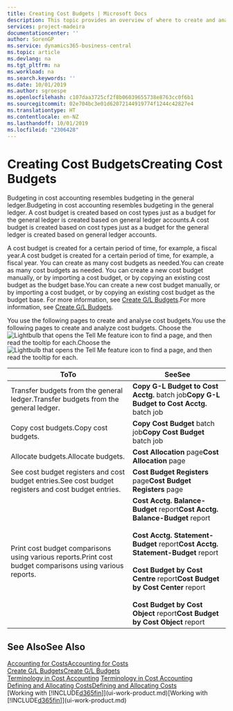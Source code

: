 ```yaml
---
title: Creating Cost Budgets | Microsoft Docs
description: This topic provides an overview of where to create and analyse cost budgets.
services: project-madeira
documentationcenter: ''
author: SorenGP
ms.service: dynamics365-business-central
ms.topic: article
ms.devlang: na
ms.tgt_pltfrm: na
ms.workload: na
ms.search.keywords: ''
ms.date: 10/01/2019
ms.author: sgroespe
ms.openlocfilehash: c107daa3725cf2f8b06039655738e8763cc0f6b1
ms.sourcegitcommit: 02e704bc3e01d62072144919774f1244c42827e4
ms.translationtype: HT
ms.contentlocale: en-NZ
ms.lasthandoff: 10/01/2019
ms.locfileid: "2306428"
---
```

# <a name="creating-cost-budgets"></a><span data-ttu-id="ad58d-103">Creating Cost Budgets</span><span class="sxs-lookup"><span data-stu-id="ad58d-103">Creating Cost Budgets</span></span>
<span data-ttu-id="ad58d-104">Budgeting in cost accounting resembles budgeting in the general ledger.</span><span class="sxs-lookup"><span data-stu-id="ad58d-104">Budgeting in cost accounting resembles budgeting in the general ledger.</span></span> <span data-ttu-id="ad58d-105">A cost budget is created based on cost types just as a budget for the general ledger is created based on general ledger accounts.</span><span class="sxs-lookup"><span data-stu-id="ad58d-105">A cost budget is created based on cost types just as a budget for the general ledger is created based on general ledger accounts.</span></span>  

<span data-ttu-id="ad58d-106">A cost budget is created for a certain period of time, for example, a fiscal year.</span><span class="sxs-lookup"><span data-stu-id="ad58d-106">A cost budget is created for a certain period of time, for example, a fiscal year.</span></span> <span data-ttu-id="ad58d-107">You can create as many cost budgets as needed.</span><span class="sxs-lookup"><span data-stu-id="ad58d-107">You can create as many cost budgets as needed.</span></span> <span data-ttu-id="ad58d-108">You can create a new cost budget manually, or by importing a cost budget, or by copying an existing cost budget as the budget base.</span><span class="sxs-lookup"><span data-stu-id="ad58d-108">You can create a new cost budget manually, or by importing a cost budget, or by copying an existing cost budget as the budget base.</span></span> <span data-ttu-id="ad58d-109">For more information, see [Create G/L Budgets](finance-how-create-budgets.md).</span><span class="sxs-lookup"><span data-stu-id="ad58d-109">For more information, see [Create G/L Budgets](finance-how-create-budgets.md).</span></span>

<span data-ttu-id="ad58d-110">You use the following pages to create and analyse cost budgets.</span><span class="sxs-lookup"><span data-stu-id="ad58d-110">You use the following pages to create and analyze cost budgets.</span></span> <span data-ttu-id="ad58d-111">Choose the ![Lightbulb that opens the Tell Me feature](media/ui-search/search_small.png "Tell me what you want to do") icon to find a page, and then read the tooltip for each.</span><span class="sxs-lookup"><span data-stu-id="ad58d-111">Choose the ![Lightbulb that opens the Tell Me feature](media/ui-search/search_small.png "Tell me what you want to do") icon to find a page, and then read the tooltip for each.</span></span>

|<span data-ttu-id="ad58d-112">To</span><span class="sxs-lookup"><span data-stu-id="ad58d-112">To</span></span>|<span data-ttu-id="ad58d-113">See</span><span class="sxs-lookup"><span data-stu-id="ad58d-113">See</span></span>|  
|--------|---------|  
|<span data-ttu-id="ad58d-114">Transfer budgets from the general ledger.</span><span class="sxs-lookup"><span data-stu-id="ad58d-114">Transfer budgets from the general ledger.</span></span>|<span data-ttu-id="ad58d-115">**Copy G-L Budget to Cost Acctg.** batch job</span><span class="sxs-lookup"><span data-stu-id="ad58d-115">**Copy G-L Budget to Cost Acctg.** batch job</span></span>|  
|<span data-ttu-id="ad58d-116">Copy cost budgets.</span><span class="sxs-lookup"><span data-stu-id="ad58d-116">Copy cost budgets.</span></span>|<span data-ttu-id="ad58d-117">**Copy Cost Budget** batch job</span><span class="sxs-lookup"><span data-stu-id="ad58d-117">**Copy Cost Budget** batch job</span></span>|  
|<span data-ttu-id="ad58d-118">Allocate budgets.</span><span class="sxs-lookup"><span data-stu-id="ad58d-118">Allocate budgets.</span></span>|<span data-ttu-id="ad58d-119">**Cost Allocation** page</span><span class="sxs-lookup"><span data-stu-id="ad58d-119">**Cost Allocation** page</span></span>|  
|<span data-ttu-id="ad58d-120">See cost budget registers and cost budget entries.</span><span class="sxs-lookup"><span data-stu-id="ad58d-120">See cost budget registers and cost budget entries.</span></span>|<span data-ttu-id="ad58d-121">**Cost Budget Registers** page</span><span class="sxs-lookup"><span data-stu-id="ad58d-121">**Cost Budget Registers** page</span></span>|  
|<span data-ttu-id="ad58d-122">Print cost budget comparisons using various reports.</span><span class="sxs-lookup"><span data-stu-id="ad58d-122">Print cost budget comparisons using various reports.</span></span>|<span data-ttu-id="ad58d-123">**Cost Acctg. Balance-Budget** report</span><span class="sxs-lookup"><span data-stu-id="ad58d-123">**Cost Acctg. Balance-Budget** report</span></span><br /><br /> <span data-ttu-id="ad58d-124">**Cost Acctg. Statement-Budget** report</span><span class="sxs-lookup"><span data-stu-id="ad58d-124">**Cost Acctg. Statement-Budget** report</span></span><br /><br /> <span data-ttu-id="ad58d-125">**Cost Budget by Cost Centre** report</span><span class="sxs-lookup"><span data-stu-id="ad58d-125">**Cost Budget by Cost Center** report</span></span><br /><br /> <span data-ttu-id="ad58d-126">**Cost Budget by Cost Object** report</span><span class="sxs-lookup"><span data-stu-id="ad58d-126">**Cost Budget by Cost Object** report</span></span>|  

## <a name="see-also"></a><span data-ttu-id="ad58d-127">See Also</span><span class="sxs-lookup"><span data-stu-id="ad58d-127">See Also</span></span>  
[<span data-ttu-id="ad58d-128">Accounting for Costs</span><span class="sxs-lookup"><span data-stu-id="ad58d-128">Accounting for Costs</span></span>](finance-manage-cost-accounting.md)  
[<span data-ttu-id="ad58d-129">Create G/L Budgets</span><span class="sxs-lookup"><span data-stu-id="ad58d-129">Create G/L Budgets</span></span>](finance-how-create-budgets.md)  
<span data-ttu-id="ad58d-130">[Terminology in Cost Accounting](finance-terminology-in-cost-accounting.md) </span><span class="sxs-lookup"><span data-stu-id="ad58d-130">[Terminology in Cost Accounting](finance-terminology-in-cost-accounting.md) </span></span>  
[<span data-ttu-id="ad58d-131">Defining and Allocating Costs</span><span class="sxs-lookup"><span data-stu-id="ad58d-131">Defining and Allocating Costs</span></span>](finance-define-and-allocate-costs.md)  
<span data-ttu-id="ad58d-132">[Working with [!INCLUDE[d365fin](includes/d365fin_md.md)]](ui-work-product.md)</span><span class="sxs-lookup"><span data-stu-id="ad58d-132">[Working with [!INCLUDE[d365fin](includes/d365fin_md.md)]](ui-work-product.md)</span></span>
